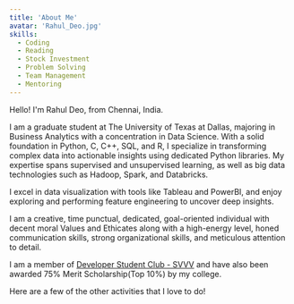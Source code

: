 ```yaml
---
title: 'About Me'
avatar: 'Rahul_Deo.jpg'
skills:
  - Coding
  - Reading
  - Stock Investment
  - Problem Solving
  - Team Management
  - Mentoring
---
```

Hello! I'm Rahul Deo, from Chennai, India.

I am a graduate student at The University of Texas at Dallas, majoring in Business Analytics with a concentration in Data Science. With a solid foundation in Python, C, C++, SQL, and R, I specialize in transforming complex data into actionable insights using dedicated Python libraries. My expertise spans supervised and unsupervised learning, as well as big data technologies such as Hadoop, Spark, and Databricks.

I excel in data visualization with tools like Tableau and PowerBI, and enjoy exploring and performing feature engineering to uncover deep insights.

I am a creative, time punctual, dedicated, goal-oriented individual with decent moral Values and Ethicates along with a high-energy level, honed communication skills, strong organizational skills, and meticulous attention to detail.

I am a member of [Developer Student Club - SVVV](https://dsc.community.dev/shri-vaishnav-vidyapeeth-vishwavidyalaya/) and have also been awarded 75% Merit Scholarship(Top 10%) by my college.

Here are a few of the other activities that I love to do!
